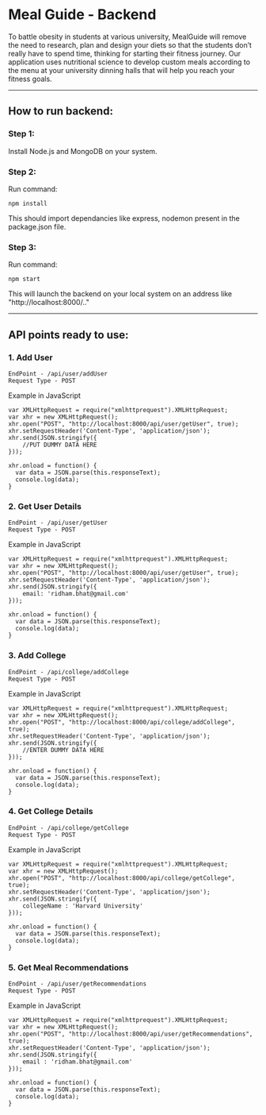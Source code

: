 # Meal Guide - Backend

To battle obesity in students at various university, MealGuide will remove the need to research, plan and design your diets so that the students don’t really have to spend time, thinking for starting their fitness journey. Our application uses nutritional science to develop custom meals according to the menu at your university dinning halls that will help you reach your fitness goals.

---

## How to run backend:

### Step 1:
Install Node.js and MongoDB on your system.

### Step 2:
Run command:
```
npm install
```
This should import dependancies like express, nodemon present in the package.json file.

### Step 3:
Run command:
```
npm start
```
This will launch the backend on your local system on an address like "http://localhost:8000/.."

----

## API points ready to use:

### 1. Add User
~~~
EndPoint - /api/user/addUser
Request Type - POST
~~~

Example in JavaScript

~~~
var XMLHttpRequest = require("xmlhttprequest").XMLHttpRequest;
var xhr = new XMLHttpRequest();
xhr.open("POST", "http://localhost:8000/api/user/getUser", true);
xhr.setRequestHeader('Content-Type', 'application/json');
xhr.send(JSON.stringify({
    //PUT DUMMY DATA HERE
}));

xhr.onload = function() {
  var data = JSON.parse(this.responseText);
  console.log(data);
}
~~~

### 2. Get User Details
~~~
EndPoint - /api/user/getUser
Request Type - POST
~~~

Example in JavaScript

~~~
var XMLHttpRequest = require("xmlhttprequest").XMLHttpRequest;
var xhr = new XMLHttpRequest();
xhr.open("POST", "http://localhost:8000/api/user/getUser", true);
xhr.setRequestHeader('Content-Type', 'application/json');
xhr.send(JSON.stringify({
    email: 'ridham.bhat@gmail.com'
}));

xhr.onload = function() {
  var data = JSON.parse(this.responseText);
  console.log(data);
}
~~~

### 3. Add College
~~~
EndPoint - /api/college/addCollege
Request Type - POST
~~~

Example in JavaScript

~~~
var XMLHttpRequest = require("xmlhttprequest").XMLHttpRequest;
var xhr = new XMLHttpRequest();
xhr.open("POST", "http://localhost:8000/api/college/addCollege", true);
xhr.setRequestHeader('Content-Type', 'application/json');
xhr.send(JSON.stringify({
    //ENTER DUMMY DATA HERE
}));

xhr.onload = function() {
  var data = JSON.parse(this.responseText);
  console.log(data);
}
~~~

### 4. Get College Details
~~~
EndPoint - /api/college/getCollege
Request Type - POST
~~~

Example in JavaScript

~~~
var XMLHttpRequest = require("xmlhttprequest").XMLHttpRequest;
var xhr = new XMLHttpRequest();
xhr.open("POST", "http://localhost:8000/api/college/getCollege", true);
xhr.setRequestHeader('Content-Type', 'application/json');
xhr.send(JSON.stringify({
    collegeName : 'Harvard University'
}));

xhr.onload = function() {
  var data = JSON.parse(this.responseText);
  console.log(data);
}
~~~

### 5. Get Meal Recommendations
~~~
EndPoint - /api/user/getRecommendations
Request Type - POST
~~~

Example in JavaScript

~~~
var XMLHttpRequest = require("xmlhttprequest").XMLHttpRequest;
var xhr = new XMLHttpRequest();
xhr.open("POST", "http://localhost:8000/api/user/getRecommendations", true);
xhr.setRequestHeader('Content-Type', 'application/json');
xhr.send(JSON.stringify({
    email : 'ridham.bhat@gmail.com'
}));

xhr.onload = function() {
  var data = JSON.parse(this.responseText);
  console.log(data);
}
~~~